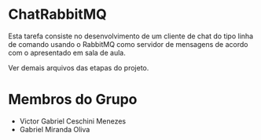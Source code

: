 # ChatRabbitMQ

Esta tarefa consiste no desenvolvimento de um cliente de chat do tipo linha de comando usando o RabbitMQ como servidor de mensagens de acordo com o apresentado em sala de aula.

Ver demais arquivos das etapas do projeto.

# Membros do Grupo
- Victor Gabriel Ceschini Menezes
- Gabriel Miranda Oliva
